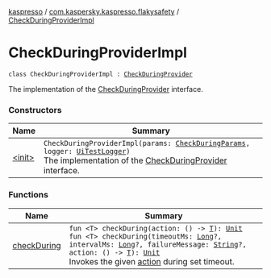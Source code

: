 [kaspresso](../../index.md) / [com.kaspersky.kaspresso.flakysafety](../index.md) / [CheckDuringProviderImpl](./index.md)

# CheckDuringProviderImpl

`class CheckDuringProviderImpl : `[`CheckDuringProvider`](../-check-during-provider/index.md)

The implementation of the [CheckDuringProvider](../-check-during-provider/index.md) interface.

### Constructors

| Name | Summary |
|---|---|
| [&lt;init&gt;](-init-.md) | `CheckDuringProviderImpl(params: `[`CheckDuringParams`](../../com.kaspersky.kaspresso.params/-check-during-params/index.md)`, logger: `[`UiTestLogger`](../../com.kaspersky.kaspresso.logger/-ui-test-logger.md)`)`<br>The implementation of the [CheckDuringProvider](../-check-during-provider/index.md) interface. |

### Functions

| Name | Summary |
|---|---|
| [checkDuring](check-during.md) | `fun <T> checkDuring(action: () -> `[`T`](check-during.md#T)`): `[`Unit`](https://kotlinlang.org/api/latest/jvm/stdlib/kotlin/-unit/index.html)<br>`fun <T> checkDuring(timeoutMs: `[`Long`](https://kotlinlang.org/api/latest/jvm/stdlib/kotlin/-long/index.html)`?, intervalMs: `[`Long`](https://kotlinlang.org/api/latest/jvm/stdlib/kotlin/-long/index.html)`?, failureMessage: `[`String`](https://kotlinlang.org/api/latest/jvm/stdlib/kotlin/-string/index.html)`?, action: () -> `[`T`](check-during.md#T)`): `[`Unit`](https://kotlinlang.org/api/latest/jvm/stdlib/kotlin/-unit/index.html)<br>Invokes the given [action](check-during.md#com.kaspersky.kaspresso.flakysafety.CheckDuringProviderImpl$checkDuring(kotlin.Function0((com.kaspersky.kaspresso.flakysafety.CheckDuringProviderImpl.checkDuring.T)))/action) during set timeout. |
